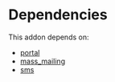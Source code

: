 # Dependencies

This addon depends on:

- [portal](../../odoo-bringout-oca-ocb-portal)
- [mass_mailing](../../odoo-bringout-oca-ocb-mass_mailing)
- [sms](../../odoo-bringout-oca-ocb-sms)
